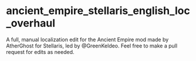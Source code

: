 # ancient_empire_stellaris_english_loc_overhaul
A full, manual localization edit for the Ancient Empire mod made by AtherGhost for Stellaris, led by @GreenKeldeo. Feel free to make a pull request for edits as needed.
